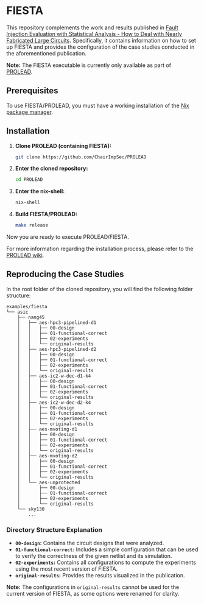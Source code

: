 # FIESTA

This repository complements the work and results published in [Fault Injection Evaluation with Statistical Analysis - How to Deal with Nearly Fabricated Large Circuits](https://eprint.iacr.org/2025/1287). Specifically, it contains information on how to set up FIESTA and provides the configuration of the case studies conducted in the aforementioned publication.

**Note:** The FIESTA executable is currently only available as part of [PROLEAD](https://github.com/ChairImpSec/PROLEAD).

## Prerequisites

To use FIESTA/PROLEAD, you must have a working installation of the [Nix package manager](https://nixos.org/).

## Installation

1. **Clone PROLEAD (containing FIESTA):**
   ```bash
   git clone https://github.com/ChairImpSec/PROLEAD
   ```

2. **Enter the cloned repository:**
   ```bash
   cd PROLEAD
   ```

3. **Enter the nix-shell:**
   ```bash
   nix-shell
   ```

4. **Build FIESTA/PROLEAD:**
   ```bash
   make release
   ```

Now you are ready to execute PROLEAD/FIESTA.

For more information regarding the installation process, please refer to the [PROLEAD wiki](https://github.com/ChairImpSec/PROLEAD/wiki/Installation).

## Reproducing the Case Studies

In the root folder of the cloned repository, you will find the following folder structure:

```
examples/fiesta
└── asic
    ├── nang45
    │   ├── aes-hpc3-pipelined-d1
    │   │   ├── 00-design
    │   │   ├── 01-functional-correct
    │   │   ├── 02-experiments
    │   │   └── original-results
    │   ├── aes-hpc3-pipelined-d2
    │   │   ├── 00-design
    │   │   ├── 01-functional-correct
    │   │   ├── 02-experiments
    │   │   └── original-results
    │   ├── aes-ic2-w-dec-d1-k4
    │   │   ├── 00-design
    │   │   ├── 01-functional-correct
    │   │   ├── 02-experiments
    │   │   └── original-results
    │   ├── aes-ic2-w-dec-d2-k4
    │   │   ├── 00-design
    │   │   ├── 01-functional-correct
    │   │   ├── 02-experiments
    │   │   └── original-results
    │   ├── aes-mvoting-d1
    │   │   ├── 00-design
    │   │   ├── 01-functional-correct
    │   │   ├── 02-experiments
    │   │   └── original-results
    │   ├── aes-mvoting-d2
    │   │   ├── 00-design
    │   │   ├── 01-functional-correct
    │   │   ├── 02-experiments
    │   │   └── original-results
    │   └── aes-unprotected
    │       ├── 00-design
    │       ├── 01-functional-correct
    │       ├── 02-experiments
    │       └── original-results
    └── sky130
        ...
```

### Directory Structure Explanation

- **`00-design`:** Contains the circuit designs that were analyzed.
- **`01-functional-correct`:** Includes a simple configuration that can be used to verify the correctness of the given netlist and its simulation.
- **`02-experiments`:** Contains all configurations to compute the experiments using the most recent version of FIESTA.
- **`original-results`:** Provides the results visualized in the publication.

**Note:** The configurations in `original-results` cannot be used for the current version of FIESTA, as some options were renamed for clarity.
